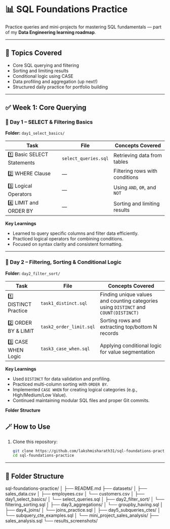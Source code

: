 # 📊 SQL Foundations Practice  

Practice queries and mini-projects for mastering SQL fundamentals — part of my **Data Engineering learning roadmap**.  

---

## 🧠 Topics Covered  
- Core SQL querying and filtering  
- Sorting and limiting results  
- Conditional logic using CASE  
- Data profiling and aggregation (up next!)  
- Structured daily practice for portfolio building  

---

## ✅ Week 1: Core Querying  

### 📘 Day 1 – SELECT & Filtering Basics  
**Folder:** `day1_select_basics/`  

| Task | File | Concepts Covered |
|------|------|------------------|
| 1️⃣ Basic SELECT Statements | `select_queries.sql` | Retrieving data from tables |
| 2️⃣ WHERE Clause | — | Filtering rows with conditions |
| 3️⃣ Logical Operators | — | Using `AND`, `OR`, and `NOT` |
| 4️⃣ LIMIT and ORDER BY | — | Sorting and limiting results |

**Key Learnings**  
- Learned to query specific columns and filter data efficiently.  
- Practiced logical operators for combining conditions.  
- Focused on syntax clarity and consistent formatting.  

---

### 📘 Day 2 – Filtering, Sorting & Conditional Logic  
**Folder:** `day2_filter_sort/`  

| Task | File | Concepts Covered |
|------|------|------------------|
| 1️⃣ DISTINCT Practice | `task1_distinct.sql` | Finding unique values and counting categories using `DISTINCT` and `COUNT(DISTINCT)` |
| 2️⃣ ORDER BY & LIMIT | `task2_order_limit.sql` | Sorting rows and extracting top/bottom N records |
| 3️⃣ CASE WHEN Logic | `task3_case_when.sql` | Applying conditional logic for value segmentation |

**Key Learnings**  
- Used `DISTINCT` for data validation and profiling.  
- Practiced multi-column sorting with `ORDER BY`.  
- Implemented `CASE WHEN` for creating logical categories (e.g., High/Medium/Low Value).  
- Continued maintaining modular SQL files and proper Git commits.  

**Folder Structure**  


## 🪄 How to Use

1. Clone this repository:
   ```bash
   git clone https://github.com/lakshmisharath31/sql-foundations-practice.git
   cd sql-foundations-practice
___

## 📂 Folder Structure
sql-foundations-practice/
│
├── README.md
├── datasets/
│   ├── sales_data.csv
│   ├── employees.csv
│   └── customers.csv
│
├── day1_select_basics/
│   └── select_queries.sql
│
├── day2_filter_sort/
│   └── filtering_sorting.sql
│
├── day3_aggregations/
│   └── groupby_having.sql
│
├── day4_joins/
│   └── joins_practice.sql
│
├── day5_subqueries_ctes/
│   └── subquery_cte_examples.sql
│
└── mini_project_sales_analysis/
    ├── sales_analysis.sql
    └── results_screenshots/
